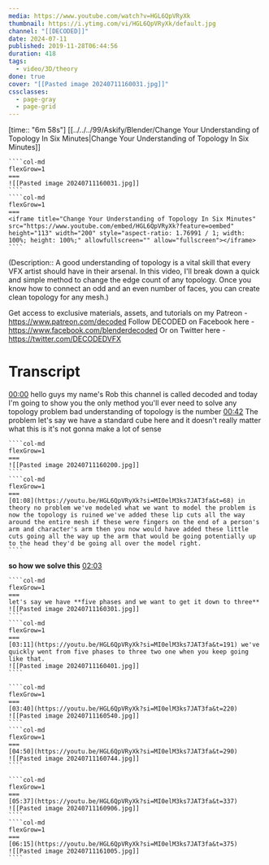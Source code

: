 ```yaml
---
media: https://www.youtube.com/watch?v=HGL6QpVRyXk
thumbnail: https://i.ytimg.com/vi/HGL6QpVRyXk/default.jpg
channel: "[[DECODED]]"
date: 2024-07-11
published: 2019-11-28T06:44:56
duration: 418
tags:
  - video/3D/theory
done: true
cover: "[[Pasted image 20240711160031.jpg]]"
cssclasses:
  - page-gray
  - page-grid
---
```

[time:: "6m 58s"]
[[../../../99/Askify/Blender/Change Your Understanding of Topology In Six Minutes|Change Your Understanding of Topology In Six Minutes]]
`````col
````col-md
flexGrow=1
===
![[Pasted image 20240711160031.jpg]]
````
````col-md
flexGrow=1
===
<iframe title="Change Your Understanding of Topology In Six Minutes" src="https://www.youtube.com/embed/HGL6QpVRyXk?feature=oembed" height="113" width="200" style="aspect-ratio: 1.76991 / 1; width: 100%; height: 100%;" allowfullscreen="" allow="fullscreen"></iframe>
````
`````
(Description:: A good understanding of topology is a vital skill that every VFX artist should have in their arsenal. In this video, I'll break down a quick and simple method to change the edge count of any topology. Once you know how to connect an odd and an even number of faces, you can create clean topology for any mesh.)

Get access to exclusive materials, assets, and tutorials on my Patreon - https://www.patreon.com/decoded
Follow DECODED on Facebook here - https://www.facebook.com/blenderdecoded
Or on Twitter here - https://twitter.com/DECODEDVFX

# Transcript
[00:00](https://youtu.be/HGL6QpVRyXk?si=MI0elM3ks7JAT3fa&t=0) hello guys my name's Rob this channel is called decoded and today I'm going to show you the only method you'll ever need to solve any topology problem bad understanding of topology is the number 
[00:42](https://youtu.be/HGL6QpVRyXk?si=MI0elM3ks7JAT3fa&t=42) The problem
let's say we have a standard cube here and it doesn't really matter what this is it's not gonna make a lot of sense
`````col
````col-md
flexGrow=1
===
![[Pasted image 20240711160200.jpg]]
````
````col-md
flexGrow=1
===
[01:08](https://youtu.be/HGL6QpVRyXk?si=MI0elM3ks7JAT3fa&t=68) in theory no problem we've modeled what we want to model the problem is now the topology is ruined we've added these lip cuts all the way around the entire mesh if these were fingers on the end of a person's arm and character's arm then you now would have added these little cuts going all the way up the arm that would be going potentially up to the head they'd be going all over the model right.
````
`````

**so how we solve this** [02:03](https://youtu.be/HGL6QpVRyXk?si=MI0elM3ks7JAT3fa&t=123) 
`````col
````col-md
flexGrow=1
===
let's say we have **five phases and we want to get it down to three** 
![[Pasted image 20240711160301.jpg]]
````
````col-md
flexGrow=1
===
[03:11](https://youtu.be/HGL6QpVRyXk?si=MI0elM3ks7JAT3fa&t=191) we've quickly went from five phases to three two one when you keep going like that.
![[Pasted image 20240711160401.jpg]]
````
`````

`````col
````col-md
flexGrow=1
===
[03:40](https://youtu.be/HGL6QpVRyXk?si=MI0elM3ks7JAT3fa&t=220) 
![[Pasted image 20240711160540.jpg]]
````
````col-md
flexGrow=1
===
[04:50](https://youtu.be/HGL6QpVRyXk?si=MI0elM3ks7JAT3fa&t=290)
![[Pasted image 20240711160744.jpg]]
````
`````
`````col
````col-md
flexGrow=1
===
[05:37](https://youtu.be/HGL6QpVRyXk?si=MI0elM3ks7JAT3fa&t=337) 
![[Pasted image 20240711160906.jpg]] 
````
````col-md
flexGrow=1
===
[06:15](https://youtu.be/HGL6QpVRyXk?si=MI0elM3ks7JAT3fa&t=375) 
![[Pasted image 20240711161005.jpg]]
````
`````